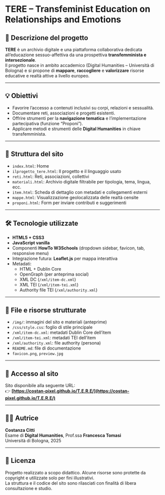 # TERE – Transfeminist Education on Relationships and Emotions

## 🎯 Descrizione del progetto

**TERE** è un archivio digitale e una piattaforma collaborativa dedicata all’educazione sessuo-affettiva da una prospettiva **transfemminista e intersezionale**.  
Il progetto nasce in ambito accademico (Digital Humanities – Università di Bologna) e si propone di **mappare**, **raccogliere** e **valorizzare** risorse educative e realtà attive a livello europeo.

---

## 💡 Obiettivi

- Favorire l’accesso a contenuti inclusivi su corpi, relazioni e sessualità.
- Documentare reti, associazioni e progetti esistenti.
- Offrire strumenti per la **navigazione tematica** e l’implementazione partecipativa (funzione “Proponi”).
- Applicare metodi e strumenti delle **Digital Humanities** in chiave transfemminista.

---

## 🧱 Struttura del sito

- `index.html`: Home
- `ilprogetto_tere.html`: Il progetto e il linguaggio usato
- `reti.html`: Reti, associazioni, collettivi
- `materiali.html`: Archivio digitale filtrabile per tipologia, tema, lingua, ecc.
- `item.html`: Scheda di dettaglio con metadati e collegamenti esterni
- `mappe.html`: Visualizzazione geolocalizzata delle realtà censite
- `proponi.html`: Form per inviare contributi e suggerimenti

---

## 🛠️ Tecnologie utilizzate

- **HTML5 + CSS3**
- **JavaScript vanilla**
- Componenti **HowTo W3Schools** (dropdown sidebar, favicon, tab, responsive menu)
- Integrazione futura: **Leaflet.js** per mappa interattiva
- Metadati:
  - HTML + Dublin Core
  - OpenGraph (per anteprima social)
  - XML DC (`/xml/item-dc.xml`)
  - XML TEI (`/xml/item-tei.xml`)
  - Authority file TEI (`/xml/authority.xml`)

---

## 📂 File e risorse strutturate

- `/img/`: immagini del sito e materiali (anteprime)
- `/css/style.css`: foglio di stile principale
- `/xml/item-dc.xml`: metadati Dublin Core dell’item
- `/xml/item-tei.xml`: metadati TEI dell’item
- `/xml/authority.xml`: file authority (persona)
- `README.md`: file di documentazione
- `favicon.png`, `preview.jpg`

---

## 🔗 Accesso al sito

Sito disponibile alla seguente URL:  
👉 **[https://costan-pixel.github.io/T.E.R.E/](https://costan-pixel.github.io/T.E.R.E/)**

---

## 👩‍🎓 Autrice

**Costanza Citti**  
Esame di **Digital Humanities**, Prof.ssa **Francesca Tomasi**  
Università di Bologna, 2025

---

## 📌 Licenza

Progetto realizzato a scopo didattico. Alcune risorse sono protette da copyright e utilizzate solo per fini illustrativi.  
La struttura e il codice del sito sono rilasciati con finalità di libera consultazione e studio.
